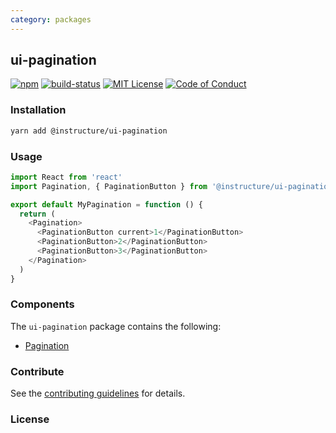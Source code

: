 ```yaml
---
category: packages
---
```


## ui-pagination

[![npm][npm]][npm-url]
[![build-status][build-status]][build-status-url]
[![MIT License][license-badge]][LICENSE]
[![Code of Conduct][coc-badge]][coc]


### Installation

```sh
yarn add @instructure/ui-pagination
```

### Usage

```js
import React from 'react'
import Pagination, { PaginationButton } from '@instructure/ui-pagination/lib/components/Pagination'

export default MyPagination = function () {
  return (
    <Pagination>
      <PaginationButton current>1</PaginationButton>
      <PaginationButton>2</PaginationButton>
      <PaginationButton>3</PaginationButton>
    </Pagination>
  )
}
```

### Components
The `ui-pagination` package contains the following:
- [Pagination](#Pagination)

### Contribute

See the [contributing guidelines](#contributing) for details.

### License

[npm]: https://img.shields.io/npm/v/@instructure/ui-pagination.svg
[npm-url]: https://npmjs.com/package/@instructure/ui-pagination

[build-status]: https://travis-ci.org/instructure/instructure-ui.svg?branch=master
[build-status-url]: https://travis-ci.org/instructure/instructure-ui "Travis CI"

[license-badge]: https://img.shields.io/npm/l/instructure-ui.svg?style=flat-square
[license]: https://github.com/instructure/instructure-ui/blob/master/LICENSE

[coc-badge]: https://img.shields.io/badge/code%20of-conduct-ff69b4.svg?style=flat-square
[coc]: https://github.com/instructure/instructure-ui/blob/master/CODE_OF_CONDUCT.md
